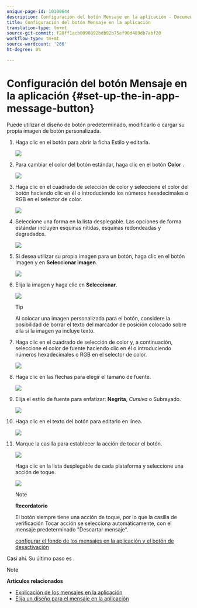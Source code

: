 ```yaml
---
unique-page-id: 10100644
description: Configuración del botón Mensaje en la aplicación - Documentos de marketing - Documentación del producto
title: Configuración del botón Mensaje en la aplicación
translation-type: tm+mt
source-git-commit: f28ff1acb0090892bdb92b75ef90d489db7abf20
workflow-type: tm+mt
source-wordcount: '266'
ht-degree: 0%

---
```



# Configuración del botón Mensaje en la aplicación {#set-up-the-in-app-message-button}

Puede utilizar el diseño de botón predeterminado, modificarlo o cargar su propia imagen de botón personalizada.

1. Haga clic en el botón para abrir la ficha Estilo y editarla.

   ![](assets/image2016-5-6-15-3a6-3a55.png)

1. Para cambiar el color del botón estándar, haga clic en el botón **Color** .

   ![](assets/image2016-5-6-15-3a10-3a38.png)

1. Haga clic en el cuadrado de selección de color y seleccione el color del botón haciendo clic en él o introduciendo los números hexadecimales o RGB en el selector de color.

   ![](assets/image2016-5-6-15-3a14-3a8.png)

1. Seleccione una forma en la lista desplegable. Las opciones de forma estándar incluyen esquinas nítidas, esquinas redondeadas y degradados.

   ![](assets/image2016-5-6-15-3a16-3a26.png)

1. Si desea utilizar su propia imagen para un botón, haga clic en el botón Imagen y en **Seleccionar imagen**.

   ![](assets/image2016-5-6-15-3a18-3a18.png)

1. Elija la imagen y haga clic en **Seleccionar**.

   ![](assets/image2016-5-6-16-3a36-3a0.png)

   >[!TIP]
   >
   >Al colocar una imagen personalizada para el botón, considere la posibilidad de borrar el texto del marcador de posición colocado sobre ella si la imagen ya incluye texto.

1. Haga clic en el cuadrado de selección de color y, a continuación, seleccione el color de fuente haciendo clic en él o introduciendo números hexadecimales o RGB en el selector de color.

   ![](assets/image2016-5-6-16-3a39-3a4.png)

1. Haga clic en las flechas para elegir el tamaño de fuente.

   ![](assets/image2016-5-6-16-3a41-3a52.png)

1. Elija el estilo de fuente para enfatizar: **Negrita**, *Cursiva* o Subrayado.

   ![](assets/image2016-5-6-16-3a43-3a47.png)

1. Haga clic en el texto del botón para editarlo en línea.

   ![](assets/image2016-5-6-16-3a46-3a17.png)

1. Marque la casilla para establecer la acción de tocar el botón.

   ![](assets/image2016-5-6-16-3a47-3a54.png)

   Haga clic en la lista desplegable de cada plataforma y seleccione una acción de toque.

   ![](assets/image2016-5-6-16-3a49-3a40.png)

   >[!NOTE]
   >
   >**Recordatorio**
   >
   >
   >El botón siempre tiene una acción de toque, por lo que la casilla de verificación Tocar acción se selecciona automáticamente, con el mensaje predeterminado &quot;Descartar mensaje&quot;.

   [configurar el fondo de los mensajes en la aplicación y el botón de desactivación](set-up-the-in-app-message-background.md)

Casi ahí. Su último paso es .

>[!NOTE]
>
>**Artículos relacionados**
>
>* [Explicación de los mensajes en la aplicación](../../../../product-docs/mobile-marketing/in-app-messages/understanding-in-app-messages.md)
>* [Elija un diseño para el mensaje en la aplicación](choose-a-layout-for-your-in-app-message.md)

>




